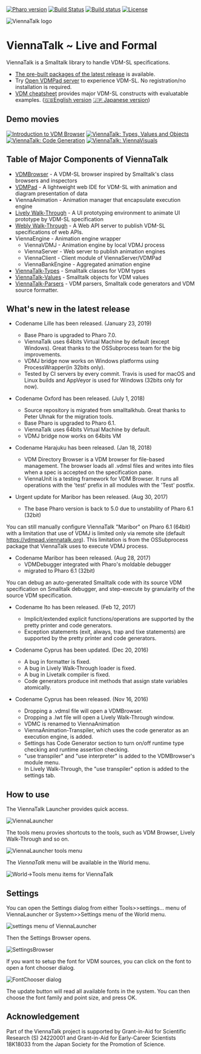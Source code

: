 [![Pharo version](https://img.shields.io/badge/Pharo-8.0-%23aac9ff.svg)](https://pharo.org/download)
[![Build Status](https://travis-ci.org/tomooda/ViennaTalk.svg?branch=master)](https://travis-ci.org/tomooda/ViennaTalk)
[![Build status](https://ci.appveyor.com/api/projects/status/h77apfm990r2dmh6?svg=true)](https://ci.appveyor.com/project/tomooda/viennatalk)
[![License](https://img.shields.io/badge/license-MIT-blue.svg)](https://raw.githubusercontent.com/cormas/cormas/master/LICENSE)

![ViennaTalk logo](images/ViennaTalk-logo.png)

ViennaTalk ~ Live and Formal
===
ViennaTalk is a Smalltalk library to handle VDM-SL specifications.

* [The pre-built packages of the latest release](https://github.com/tomooda/ViennaTalk/releases/latest) is available.
* Try [Open VDMPad server](https://vdmpad.viennatalk.org) to experience VDM-SL. No registration/no installation is required.
* [VDM cheatsheet](https://viennatalk.org/ViennaDoc/cheatsheet-en/) provides major VDM-SL constructs with evaluatable examples. ([🇬🇧English version](https://viennatalk.org/ViennaDoc/cheatsheet-en/) [🇯🇵 Japanese version](https://viennatalk.org/ViennaDoc/cheatsheet-ja/))

Demo movies
---
[![Introduction to VDM Browser](https://img.youtube.com/vi/ZIR3fFPeTz0/1.jpg)](https://www.youtube.com/watch?v=ZIR3fFPeTz0)
[![ViennaTalk: Types, Values and Objects](https://img.youtube.com/vi/anZoWeA5vd0/1.jpg)](https://www.youtube.com/watch?v=anZoWeA5vd0)
[![ViennaTalk: Code Generation](https://img.youtube.com/vi/sDXiM5yvTxw/1.jpg)](https://www.youtube.com/watch?v=sDXiM5yvTxw)
[![ViennaTalk: ViennaVisuals](https://img.youtube.com/vi/utaX8UYQjRs/1.jpg)](https://www.youtube.com/watch?v=utaX8UYQjRs)

Table of Major Components of ViennaTalk
---

* [VDMBrowser](VDMBrowser.md) - A VDM-SL browser inspired by Smalltalk's class browsers and inspectors
* [VDMPad](VDMPad.md) - A lightweight web IDE for VDM-SL with animation and diagram presentation of data
* ViennaAnimation - Animation manager that encapsulate execution engine
* [Lively Walk-Through](LivelyWalk-Through.md) - A UI prototyping environment to animate UI prototype by VDM-SL specification
* [Webly Walk-Through](WeblyWalkThrough.md) - A Web API server to publish VDM-SL specifications of web APIs.
* ViennaEngine - Animation engine wrapper
   - ViennaVDMJ - Animation engine by local VDMJ process
   - ViennaServer - Web server to publish animation engines
   - ViennaClient - Client module of ViennaServer/VDMPad
   - ViennaBankEngine - Aggregated animation engine
* [ViennaTalk-Types](ViennaTalk-Types.md) - Smalltalk classes for VDM types
* [ViennaTalk-Values](ViennaTalk-Values.md) - Smalltalk objects for VDM values
* [ViennaTalk-Parsers](ViennaTalk-Parser.md) - VDM parsers, Smalltalk code generators and VDM source formatter.

What's new in the latest release
---
* Codename Lille has been released. (January 23, 2019)
  - Base Pharo is upgraded to Pharo 7.0.
  - ViennaTalk uses 64bits Virtual Machine by default (except Windows). Great thanks to the OSSubprocess team for the big improvements.
  - VDMJ bridge now works on Windows platforms using ProcessWrapper(in 32bits only).
  - Tested by CI servers by every commit. Travis is used for macOS and Linux builds and AppVeyor is used for Windows (32bits only for now).

* Codename Oxford has been released. (July 1, 2018)
  - Source repository is migrated from smalltalkhub. Great thanks to Peter Uhnak for the migration tools.
  - Base Pharo is upgraded to Pharo 6.1.
  - ViennaTalk uses 64bits Virtual Machine by default.
  - VDMJ bridge now works on 64bits VM
* Codename Harajuku has been released. (Jan 18, 2018)
  - VDM Directory Browser is a VDM browser for file-based management. The browser loads all .vdmsl files and writes into files when a spec is accepted on the specification pane.
  - ViennaUnit is a testing framework for VDM Browser. It runs all operations with the 'test' prefix in all modules with the 'Test' postfix.

* Urgent update for Maribor has been released. (Aug 30, 2017)
  - The base Pharo version is back to 5.0 due to unstability of Pharo 6.1 (32bit)

You can still manually configure ViennaTalk "Maribor" on Pharo 6.1 (64bit) with a limitation that use of VDMJ is limited only via remote site (default https://vdmpad.viennatalk.org). This limitation is from the OSSubprocess package that ViennaTalk uses to execute VDMJ process.
 
* Codename Maribor has been released. (Aug 28, 2017)
  - VDMDebugger integrated with Pharo's moldable debugger
  - migrated to Pharo 6.1 (32bit)
 
 You can debug an auto-generated Smalltalk code with its source VDM specification on Smalltalk debugger, and step-execute by granularity of the source VDM specification.

* Codename Ito has been released. (Feb 12, 2017)
  - Implicit/extended explicit functions/operations are supported by the pretty printer and code generators.
  - Exception statements (exit, always, trap and tixe statements) are supported by the pretty printer and code generators.
  
* Codename Cyprus has been updated. (Dec 20, 2016)
  - A bug in formatter is fixed.
  - A bug in Lively Walk-Through loader is fixed.
  - A bug in Livetalk compiler is fixed.
  - Code generators produce init methods that assign state variables atomically.
  
* Codename Cyprus has been released. (Nov 16, 2016)
  - Dropping a .vdmsl file will open a VDMBrowser.
  - Dropping a .lwt file will open a Lively Walk-Through window.
  - VDMC is renamed to ViennaAnimation
  - ViennaAnimation-Transpiler, which uses the code generator as an execution engine, is added.
  - Settings has Code Generator section to turn on/off runtime type checking and runtime assertion checking.
  - "use transpiler" and "use interpreter" is added to the VDMBrowser's module menu.
  - In Lively Walk-Through, the "use transpiler" option is added to the settings tab.


How to use
---
The ViennaTalk Launcher provides quick access.

![ViennaLauncher](images/ViennaLauncher.png)

The tools menu provies shortcuts to the tools, such as VDM Browser, Lively Walk-Through and so on.

![ViennaLauncher tools menu](images/ViennaLauncher-menu.png)

The *ViennaTalk* menu will be available in the World menu.

![World->Tools menu items for ViennaTalk](images/ViennaTalk-menu.png)

Settings
---
You can open the Settings dialog from either Tools>>settings... menu of ViennaLauncher or System>>Settings menu of the World menu.

![settings menu of ViennaLauncher](images/SettingsMenu.png)

Then the Settings Browser opens.

![SettingsBrowser](images/SettingsBrowser.png)

If you want to setup the font for VDM sources, you can click on the font to open a font chooser dialog.

![FontChooser dialog](images/SettingsFont.png)

The update button will read all available fonts in the system. You can then choose the font family and point size, and press OK.

Acknowledgement
---
Part of the ViennaTalk project is supported by Grant-in-Aid for Scientific Research (S) 24220001 and Grant-in-Aid for Early-Career Scientists 18K18033 from the Japan Society for the Promotion of Science.

